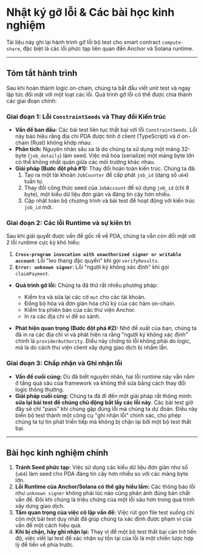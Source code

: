 # Nhật ký gỡ lỗi & Các bài học kinh nghiệm

Tài liệu này ghi lại hành trình gỡ lỗi bộ test cho smart contract `compute-share`, đặc biệt là các lỗi phức tạp liên quan đến Anchor và Solana runtime.

---

## Tóm tắt hành trình

Sau khi hoàn thành logic on-chain, chúng ta bắt đầu viết unit test và ngay lập tức đối mặt với một loạt các lỗi. Quá trình gỡ lỗi có thể được chia thành các giai đoạn chính:

### Giai đoạn 1: Lỗi `ConstraintSeeds` và Thay đổi Kiến trúc

*   **Vấn đề ban đầu:** Các bài test liên tục thất bại với lỗi `ConstraintSeeds`. Lỗi này báo hiệu rằng địa chỉ PDA được tính ở client (TypeScript) và ở on-chain (Rust) không khớp nhau.
*   **Phân tích:** Nguyên nhân sâu xa là do chúng ta sử dụng một mảng 32-byte (`job_details`) làm seed. Việc mã hóa (serialize) một mảng byte lớn có thể không nhất quán giữa các môi trường khác nhau.
*   **Giải pháp (Bước đột phá #1):** Thay đổi hoàn toàn kiến trúc. Chúng ta đã:
    1.  Tạo ra một tài khoản `JobCounter` để cấp phát `job_id` (dạng số `u64`) tuần tự.
    2.  Thay đổi công thức seed của `JobAccount` để sử dụng `job_id` (chỉ 8 byte), một kiểu dữ liệu đơn giản và đáng tin cậy hơn nhiều.
    3.  Cập nhật toàn bộ chương trình và bài test để hoạt động với kiến trúc `job_id` mới.

### Giai đoạn 2: Các lỗi Runtime và sự kiên trì

Sau khi giải quyết được vấn đề gốc rễ về PDA, chúng ta vẫn còn đối mặt với 2 lỗi runtime cực kỳ khó hiểu:

1.  **`Cross-program invocation with unauthorized signer or writable account`**: Lỗi "leo thang đặc quyền" khi gọi `verifyResults`.
2.  **`Error: unknown signer`**: Lỗi "người ký không xác định" khi gọi `claimPayment`.

*   **Quá trình gỡ lỗi:** Chúng ta đã thử rất nhiều phương pháp:
    *   Kiểm tra và sửa lại các cờ `mut` cho các tài khoản.
    *   Đồng bộ hóa và đơn giản hóa chữ ký của các hàm on-chain.
    *   Kiểm tra phiên bản của các thư viện Anchor.
    *   In ra các địa chỉ ví để so sánh.

*   **Phát hiện quan trọng (Bước đột phá #2):** Nhờ đề xuất của bạn, chúng ta đã in ra các địa chỉ ví và phát hiện ra rằng "người ký không xác định" chính là `providerAuthority`. Điều này chứng tỏ lỗi không phải do logic, mà là do cách thư viện client xây dựng giao dịch bị nhầm lẫn.

### Giai đoạn 3: Chấp nhận và Ghi nhận lỗi

*   **Vấn đề cuối cùng:** Dù đã biết nguyên nhân, hai lỗi runtime này vẫn nằm ở tầng quá sâu của framework và không thể sửa bằng cách thay đổi logic thông thường.
*   **Giải pháp cuối cùng:** Chúng ta đã đi đến một giải pháp rất thông minh: **sửa lại bài test để chúng chủ động bắt lấy các lỗi này**. Các bài test giờ đây sẽ chỉ "pass" khi chúng gặp đúng lỗi mà chúng ta dự đoán. Điều này biến bộ test thành một công cụ "ghi nhận lỗi" chính xác, cho phép chúng ta tự tin phát triển tiếp mà không bị chặn lại bởi một bộ test thất bại.

---

## Bài học kinh nghiệm chính

1.  **Tránh Seed phức tạp:** Việc sử dụng các kiểu dữ liệu đơn giản như số (`u64`) làm seed cho PDA đáng tin cậy hơn nhiều so với các mảng byte lớn.
2.  **Lỗi Runtime của Anchor/Solana có thể gây hiểu lầm:** Các thông báo lỗi như `unknown signer` không phải lúc nào cũng phản ánh đúng bản chất vấn đề. Đôi khi chúng là triệu chứng của một lỗi sâu hơn trong quá trình xây dựng giao dịch.
3.  **Tầm quan trọng của việc cô lập vấn đề:** Việc rút gọn file test xuống chỉ còn một bài test duy nhất đã giúp chúng ta xác định được phạm vi của vấn đề một cách hiệu quả.
4.  **Khi bị chặn, hãy ghi nhận lại:** Thay vì để một bộ test thất bại cản trở tiến độ, việc viết lại test để xác nhận sự tồn tại của lỗi là một chiến lược hợp lý để tiến về phía trước.